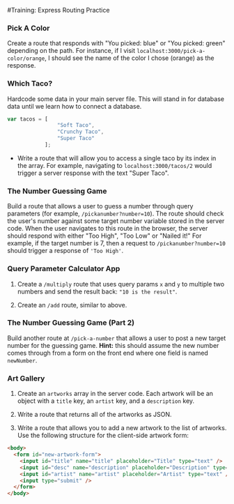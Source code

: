 #Training: Express Routing Practice

### Pick A Color
Create a route that responds with "You picked: blue" or "You picked: green" depending on the path. For instance, if I visit `localhost:3000/pick-a-color/orange`, I should see the name of the color I chose (orange) as the response.

### Which Taco?

Hardcode some data in your main server file. This will stand in for database data until we learn how to connect a database.

``` javascript
var tacos = [
                "Soft Taco",
                "Crunchy Taco",
                "Super Taco"
            ];
```

* Write a route that will allow you to access a single taco by its index in the array. For example, navigating to `localhost:3000/tacos/2` would trigger a server response with the text "Super Taco".

### The Number Guessing Game

Build a route that allows a user to guess a number through query parameters (for example, `/pickanumber?number=10`).  The route should check the user's number against some target number variable stored in the server code. When the user navigates to this route in the browser, the server should respond with either "Too High", "Too Low" or "Nailed it!" For example, if the target number is 7, then a request to  `/pickanumber?number=10` should trigger a response of `'Too High'`.


### Query Parameter Calculator App

1. Create a `/multiply` route that uses query params `x` and `y` to multiple two numbers and send the result back: `"10 is the result"`.

2.  Create an `/add` route, similar to above.


### The Number Guessing Game (Part 2)

Build another route at `/pick-a-number` that allows a user to post a new target number for the guessing game.  **Hint:** this should assume the new number comes through from a form on the front end where one field is named `newNumber`.


### Art Gallery

1. Create an `artworks` array in the server code.  Each artwork will be an object with a `title` key, an `artist` key, and a `description` key.

2. Write a route that returns all of the artworks as JSON.

3. Write a route that allows you to add a new artwork to the list of artworks. Use the following structure for the client-side artwork form:

```html
<body>
  <form id="new-artwork-form">
    <input id="title" name="title" placeholder="Title" type="text" />
    <input id="desc" name="description" placeholder="Description" type="text" />
    <input id="artist" name="artist" placeholder="Artist" type="text" />
    <input type="submit" />
  </form>
</body>
```
